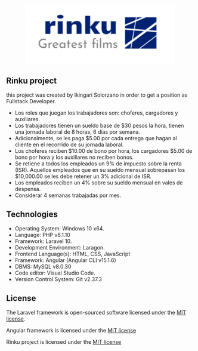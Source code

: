 <p align="center"><img src="https://raw.githubusercontent.com/IkingariSolorzano/rinku/main/rinku/src/assets/img/rinku.png" width="400"></p>


## Rinku project

this project was created by Ikingari Solorzano in order to get a position as Fullstack Developer.

- Los roles que juegan los trabajadores son: choferes, cargadores y auxiliares.
- Los trabajadores tienen un sueldo base de $30 pesos la hora, tienen una jornada laboral de 8 horas, 6 días por semana.
- Adicionalmente, se les paga $5.00 por cada entrega que hagan al cliente en el recorrido de su jornada laboral.
- Los choferes reciben $10.00 de bono por hora, los cargadores $5.00 de bono por hora y los auxiliares no reciben bonos.
- Se retiene a todos los empleados un 9% de impuesto sobre la renta (ISR). Aquellos empleados que en su sueldo mensual sobrepasan los $10,000.00 se les debe retener un 3% adicional de ISR.
- Los empleados reciben un 4% sobre su sueldo mensual en vales de despensa.
- Considerar 4 semanas trabajadas por mes.


## Technologies


- Operating System: 			Windows 10 x64.
- Language: 			PHP v8.1.10
- Framework: 				Laravel 10.
- Development Environment: 		Laragon.
- Frontend Language(s):		HTML, CSS, JavaScript
- Framework: 				Angular (Angular CLI v15.1.6)
- DBMS: 				MySQL v8.0.30
- Code editor: 				Visual Studio Code.
- Version Control System: 		Git v2.37.3

## License

The Laravel framework is open-sourced software licensed under the [MIT license](https://opensource.org/licenses/MIT).

Angular framework is licensed under the [MIT license](https://angular.io/license)

Rinku project is licensed under the [MIT license](https://opensource.org/licenses/MIT)